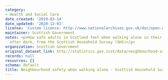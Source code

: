```yaml
---
category:
- Health and Social Care
date_created: '2019-03-14'
date_updated: '2020-12-03'
license: 'Custom licence: http://www.nationalarchives.gov.uk/doc/open-government-licence/version/3/'
maintainer: Scottish Government
notes: <p>How safe adults in Scotland feel when walking alone in their neighbourhood
  after dark, from the Scottish Household Survey (SHS)</p>
organization: Scottish Government
original_dataset_link: http://statistics.gov.scot/data/neighbourhood-safety-when-walking-alone---scottish-household-survey
records: null
resources: []
schema: default
title: Neighbourhood safety when walking alone - Scottish Household Survey
---
```

